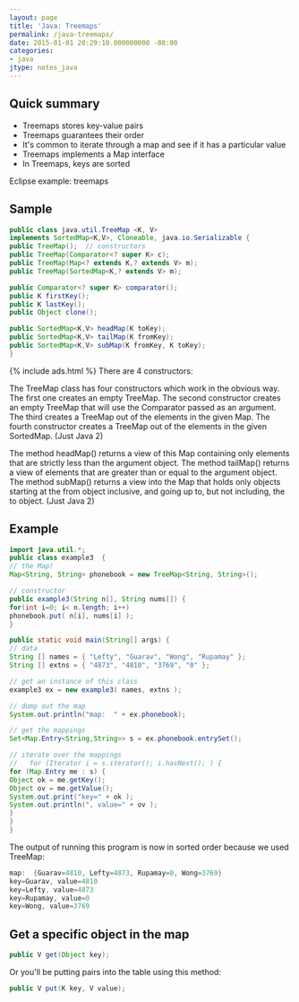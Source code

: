 ```yaml
---
layout: page
title: 'Java: Treemaps'
permalink: /java-treemaps/
date: 2015-01-01 20:29:10.000000000 -08:00
categories:
- java
jtype: notes_java
---
```

## Quick summary

* Treemaps stores key-value pairs
* Treemaps guarantees their order
* It's common to iterate through a map and see if it has a particular value
* Treemaps implements a Map interface
* In Treemaps, keys are sorted

Eclipse example: treemaps

## Sample

```java
public class java.util.TreeMap <K, V>
implements SortedMap<K,V>, Cloneable, java.io.Serializable {
public TreeMap();  // constructors
public TreeMap(Comparator<? super K> c);
public TreeMap(Map<? extends K,? extends V> m);
public TreeMap(SortedMap<K,? extends V> m);

public Comparator<? super K> comparator();
public K firstKey();
public K lastKey();
public Object clone();

public SortedMap<K,V> headMap(K toKey);
public SortedMap<K,V> tailMap(K fromKey);
public SortedMap<K,V> subMap(K fromKey, K toKey);
}
```
{% include ads.html %}
There are 4 constructors:

The TreeMap class has four constructors which work in the obvious way. The first one creates an empty TreeMap. The second constructor creates an empty TreeMap that will use the Comparator passed as an argument. The third creates a TreeMap out of the elements in the given Map. The fourth constructor creates a TreeMap out of the elements in the given SortedMap. (Just Java 2)

The method headMap() returns a view of this Map containing only elements that are strictly less than the argument object. The method tailMap() returns a view of elements that are greater than or equal to the argument object. The method subMap() returns a view into the Map that holds only objects starting at the from object inclusive, and going up to, but not including, the to object. (Just Java 2)

## Example

```java
import java.util.*;
public class example3  {
// the Map!
Map<String, String> phonebook = new TreeMap<String, String>();

// constructor
public example3(String n[], String nums[]) {
for(int i=0; i< n.length; i++)
phonebook.put( n[i], nums[i] );
}

public static void main(String[] args) {
// data
String [] names = { "Lefty", "Guarav", "Wong", "Rupamay" };
String [] extns = { "4873", "4810", "3769", "0" };

// get an instance of this class
example3 ex = new example3( names, extns );

// dump out the map
System.out.println("map:  " + ex.phonebook);

// get the mappings
Set<Map.Entry<String,String>> s = ex.phonebook.entrySet();

// iterate over the mappings
//   for (Iterator i = s.iterator(); i.hasNext(); ) {
for (Map.Entry me : s) {
Object ok = me.getKey();
Object ov = me.getValue();
System.out.print("key=" + ok );
System.out.println(", value=" + ov );
}
}
}
```

The output of running this program is now in sorted order because we used TreeMap:

```java
map:  {Guarav=4810, Lefty=4873, Rupamay=0, Wong=3769}
key=Guarav, value=4810
key=Lefty, value=4873
key=Rupamay, value=0
key=Wong, value=3769
```

## Get a specific object in the map

```java
public V get(Object key);
```

Or you'll be putting pairs into the table using this method:

```java
public V put(K key, V value);
```
